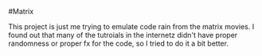 #Matrix

This project is just me trying to emulate code rain from the matrix movies. I found out that many of the tutroials in the internetz didn't have proper randomness or proper fx for the code, so I tried to do it a bit better.
